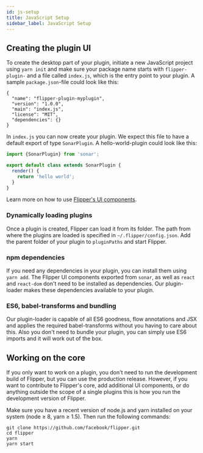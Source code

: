 ```yaml
---
id: js-setup
title: JavaScript Setup
sidebar_label: JavaScript Setup
---
```


## Creating the plugin UI

To create the desktop part of your plugin, initiate a new JavaScript project using `yarn init` and make sure your package name starts with `flipper-plugin-` and a file called `index.js`, which is the entry point to your plugin. A sample `package.json`-file could look like this:

```
{
  "name": "flipper-plugin-myplugin",
  "version": "1.0.0",
  "main": "index.js",
  "license": "MIT",
  "dependencies": {}
}
```

In `index.js` you can now create your plugin. We expect this file to have a default export of type `SonarPlugin`. A hello-world-plugin could look like this:

```js
import {SonarPlugin} from 'sonar';

export default class extends SonarPlugin {
  render() {
    return 'hello world';
  }
}
```

Learn more on how to use [Flipper's UI components](ui-components.md).

### Dynamically loading plugins

Once a plugin is created, Flipper can load it from its folder. The path from where the plugins are loaded is specified in `~/.flipper/config.json`. Add the parent folder of your plugin to `pluginPaths` and start Flipper.

### npm dependencies

If you need any dependencies in your plugin, you can install them using `yarn add`. The Flipper UI components exported from `sonar`, as well as `react` and `react-dom` don't need to be installed as dependencies. Our plugin-loader makes these dependencies available to your plugin.

### ES6, babel-transforms and bundling

Our plugin-loader is capable of all ES6 goodness, flow annotations and JSX and applies the required babel-transforms without you having to care about this. Also you don't need to bundle your plugin, you can simply use ES6 imports and it will work out of the box.

## Working on the core

If you only want to work on a plugin, you don't need to run the development build of Flipper, but you can use the production release. However, if you want to contribute to Flipper's core, add additional UI components, or do anything outside the scope of a single plugins this is how you run the development version of Flipper.

Make sure you have a recent version of node.js and yarn installed on your system (node ≥ 8, yarn ≥ 1.5). Then run the following commands:

```
git clone https://github.com/facebook/flipper.git
cd flipper
yarn
yarn start
```
